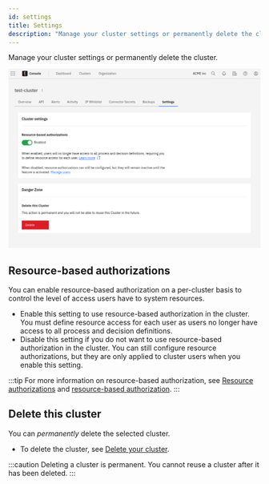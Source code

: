```yaml
---
id: settings
title: Settings
description: "Manage your cluster settings or permanently delete the cluster."
---
```


Manage your cluster settings or permanently delete the cluster.

![Cluster settings](./img/cluster-settings.png)

## Resource-based authorizations

You can enable resource-based authorization on a per-cluster basis to control the level of access users have to system resources.

- Enable this setting to use resource-based authorization in the cluster. You must define resource access for each user as users no longer have access to all process and decision definitions.
- Disable this setting if you do not want to use resource-based authorization in the cluster. You can still configure resource authorizations, but they are only applied to cluster users when you enable this setting.

:::tip
For more information on resource-based authorization, see [Resource authorizations](/components/concepts/resource-authorizations.md) and [resource-based authorization](/components/console/manage-organization/manage-users.md/#resource-based-authorizations).
:::

## Delete this cluster

You can _permanently_ delete the selected cluster.

- To delete the cluster, see [Delete your cluster](/components/console/manage-clusters/delete-cluster.md).

:::caution
Deleting a cluster is permanent. You cannot reuse a cluster after it has been deleted.
:::
